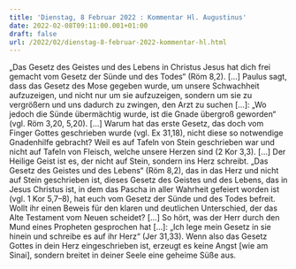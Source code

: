 ```yaml
---
title: 'Dienstag, 8 Februar 2022 : Kommentar Hl. Augustinus'
date: 2022-02-08T09:11:00.001+01:00
draft: false
url: /2022/02/dienstag-8-februar-2022-kommentar-hl.html
---
```


„Das Gesetz des Geistes und des Lebens in Christus Jesus hat dich frei gemacht vom Gesetz der Sünde und des Todes“ (Röm 8,2). \[…\] Paulus sagt, dass das Gesetz des Mose gegeben wurde, um unsere Schwachheit aufzuzeigen, und nicht nur um sie aufzuzeigen, sondern um sie zu vergrößern und uns dadurch zu zwingen, den Arzt zu suchen \[…\]: „Wo jedoch die Sünde übermächtig wurde, ist die Gnade übergroß geworden“ (vgl. Röm 3,20, 5,20). \[...\] Warum hat das erste Gesetz, das doch vom Finger Gottes geschrieben wurde (vgl. Ex 31,18), nicht diese so notwendige Gnadenhilfe gebracht? Weil es auf Tafeln von Stein geschrieben war und nicht auf Tafeln von Fleisch, welche unsere Herzen sind (2 Kor 3,3). \[…\] Der Heilige Geist ist es, der nicht auf Stein, sondern ins Herz schreibt. „Das Gesetz des Geistes und des Lebens“ (Röm 8,2), das in das Herz und nicht auf Stein geschrieben ist, dieses Gesetz des Geistes und des Lebens, das in Jesus Christus ist, in dem das Pascha in aller Wahrheit gefeiert worden ist (vgl. 1 Kor 5,7–8), hat euch vom Gesetz der Sünde und des Todes befreit. Wollt ihr einen Beweis für den klaren und deutlichen Unterschied, der das Alte Testament vom Neuen scheidet? \[…\] So hört, was der Herr durch den Mund eines Propheten gesprochen hat \[…\]: „Ich lege mein Gesetz in sie hinein und schreibe es auf ihr Herz“ (Jer 31,33). Wenn also das Gesetz Gottes in dein Herz eingeschrieben ist, erzeugt es keine Angst \[wie am Sinai\], sondern breitet in deiner Seele eine geheime Süße aus.